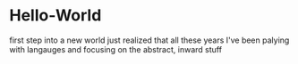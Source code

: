 # Hello-World
first step into a new world
just realized that all these years I've been palying with langauges and focusing on the abstract, inward stuff
